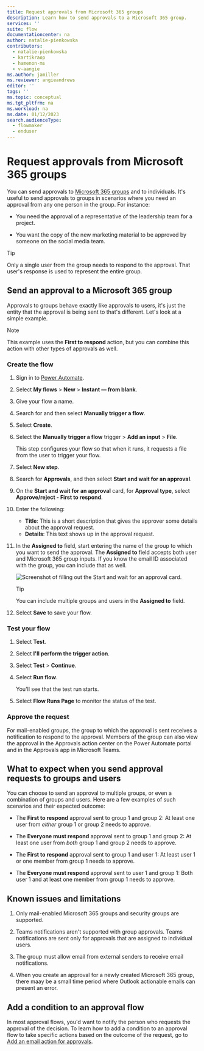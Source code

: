 ```yaml
---
title: Request approvals from Microsoft 365 groups
description: Learn how to send approvals to a Microsoft 365 group. 
services: ''
suite: flow
documentationcenter: na
author: natalie-pienkowska
contributors:
  - natalie-pienkowska
  - kartikraop
  - hamenon-ms
  - v-aangie
ms.author: jamiller
ms.reviewer: angieandrews
editor: ''
tags: ''
ms.topic: conceptual
ms.tgt_pltfrm: na
ms.workload: na
ms.date: 01/12/2023
search.audienceType: 
  - flowmaker
  - enduser
---
```

# Request approvals from Microsoft 365 groups

You can send approvals to [Microsoft 365 groups](/microsoftteams/office-365-groups) and to individuals. It's useful to send approvals to groups in scenarios where you need an approval from any one person in the group. For instance:

- You need the approval of a representative of the leadership team for a project.

- You want the copy of the new marketing material to be approved by someone on the social media team.

>[!TIP]
>Only a single user from the group needs to respond to the approval. That user's response is used to represent the entire group.

## Send an approval to a Microsoft 365 group

Approvals to groups behave exactly like approvals to users, it's just the entity that the approval is being sent to that's different. Let's look at a simple example.

>[!NOTE]
>This example uses the **First to respond** action, but you can combine this action with other types of approvals as well.

### Create the flow

1. Sign in to [Power Automate](https://make.powerautomate.com).

1. Select **My flows** > **New** > **Instant &mdash; from blank**.

1. Give your flow a name.

1. Search for and then select **Manually trigger a flow**.

1. Select **Create**.

1. Select the **Manually trigger a flow** trigger > **Add an input** > **File**.

     This step configures your flow so that when it runs, it requests a file from the user to trigger your flow.

1. Select **New step**.

1. Search for **Approvals**, and then select **Start and wait for an approval**.

1. On the **Start and wait for an approval** card, for **Approval type**, select **Approve/reject - First to respond**.

1. Enter the following:

   - **Title**: This is a short description that gives the approver some details about the approval request.
   - **Details**: This text shows up in the approval request.

1. In the **Assigned to** field, start entering the name of the group to which you want to send the approval. The **Assigned to** field accepts both user and Microsoft 365 group inputs. If you know the email ID associated with the group, you can include that as well. 

   ![Screenshot of filling out the Start and wait for an approval card.](./media/approvals-howto/group-approval-assigned-to.png)

   >[!TIP]
   >You can include multiple groups and users in the **Assigned to** field.

1. Select **Save** to save your flow.

### Test your flow

1. Select **Test**.

1. Select **I'll perform the trigger action**.

1. Select **Test** > **Continue**.

1. Select **Run flow**.

   You'll see that the test run starts.

1. Select **Flow Runs Page** to monitor the status of the test.

### Approve the request

For mail-enabled groups, the group to which the approval is sent receives a notification to respond to the approval. Members of the group can also view the approval in the Approvals action center on the Power Automate portal and in the Approvals app in Microsoft Teams.

## What to expect when you send approval requests to groups and users

You can choose to send an approval to multiple groups, or even a combination of groups and users. Here are a few examples of such scenarios and their expected outcome:

- The **First to respond** approval sent to group 1 and group 2: At least one user from *either* group 1 or group 2 needs to approve.

- The **Everyone must respond** approval sent to group 1 and group 2: At least one user from *both* group 1 and group 2 needs to approve.

- The **First to respond** approval sent to group 1 and user 1: At least user 1 or one member from group 1 needs to approve.

- The **Everyone must respond** approval sent to user 1 and group 1: Both user 1 and at least one member from group 1 needs to approve.

## Known issues and limitations

1. Only mail-enabled Microsoft 365 groups and security groups are supported.

1. Teams notifications aren't supported with group approvals. Teams notifications are sent only for approvals that are assigned to individual users.

1. The group must allow email from external senders to receive email notifications.

1. When you create an approval for a newly created Microsoft 365 group, there maay be a small time period where Outlook actionable emails can present an error.

## Add a condition to an approval flow

In most approval flows, you'd want to notify the person who requests the approval of the decision. To learn how to add a condition to an approval flow to take specific actions based on the outcome of the request, go to [Add an email action for approvals](modern-approvals.md#add-an-email-action-for-approvals).
